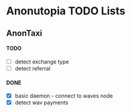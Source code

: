 # Anonutopia TODO Lists

## AnonTaxi

#### TODO

- [ ] detect exchange type
- [ ] detect referral
 
#### DONE

- [x] basic daemon - connect to waves node
- [x] detect wav payments
